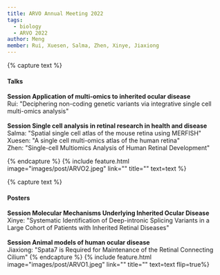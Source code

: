 ```yaml
---
title: ARVO Annual Meeting 2022
tags:
  - biology
  - ARVO 2022
author: Meng
member: Rui, Xuesen, Salma, Zhen, Xinye, Jiaxiong
---
```

{% capture text %} 
#### Talks
<b>Session Application of multi-omics to inherited ocular disease</b>
<br>Rui: "Deciphering non-coding genetic variants via integrative single cell multi-omics analysis" <br>
<br><b>Session Single cell analysis in retinal research in health and disease</b>
<br>Salma: "Spatial single cell atlas of the mouse retina using MERFISH"
<br>Xuesen: "A single cell multi-omics atlas of the human retina"
<br>Zhen: "Single-cell Multiomics Analysis of Human Retinal Development"

{% endcapture %}
{% include feature.html image="images/post/ARVO2.jpeg" link="" title="" text=text %}

{% capture text %} 
#### Posters
<b>Session Molecular Mechanisms Underlying Inherited Ocular Disease</b>
<br>Xinye: "Systematic Identification of Deep-intronic Splicing Variants in a Large Cohort of Patients with Inherited Retinal Diseases"<br>
<br><b>Session Animal models of human ocular disease</b>
<br>Jiaxiong: "Spata7 is Required for Maintenance of the Retinal Connecting Cilium"
{% endcapture %}
{% include feature.html image="images/post/ARVO1.jpeg" link="" title="" text=text flip=true%}



